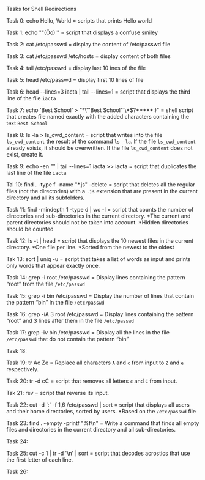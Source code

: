 Tasks for Shell Redirections

Task 0: echo Hello, World = scripts that prints Hello world

Task 1: echo "\"(Ôo)'" = script that displays a confuse smiley

Task 2: cat /etc/passwd = display the content of /etc/passwd file

Task 3: cat /etc/passwd /etc/hosts = display content of both files

Task 4: tail /etc/passwd = display last 10 ines of the file

Task 5: head /etc/passwd = display first 10 lines of file

Task 6: head --lines=3 iacta | tail --lines=1 = script that displays the third line of the file ```iacta```

Task 7: echo 'Best School' > "\*\\\'\"Best School\"\'\\\*$\?\*\*\*\*\*:)" = shell script that creates file named exactly with the added characters containing the text ```Best School```

Task 8: ls -la > ls_cwd_content = script that writes into the file ```ls_cwd_content``` the result of the command ```ls -la```. If the file ```ls_cwd_content``` already exists, it should be overwritten. If the file ```ls_cwd_content``` does not exist, create it.

Task 9: echo -en "" | tail --lines=1 iacta >> iacta = script that duplicates the last line of the file ```iacta```

Tal 10: find . -type f -name "*.js" -delete =  script that deletes all the regular files (not the directories) with a ```.js``` extension that are present in the current directory and all its subfolders. 

Task 11: find -mindepth 1 -type d | wc -l =  script that counts the number of directories and sub-directories in the current directory. *The current and parent directories should not be taken into account. *Hidden directories should be counted

Task 12: ls -t | head = script that displays the 10 newest files in the current directory. *One file per line. *Sorted from the newest to the oldest

Tak 13: sort | uniq -u = script that takes a list of words as input and prints only words that appear exactly once.

Task 14: grep -i root /etc/passwd = Display lines containing the pattern “root” from the file ```/etc/passwd```

Task 15: grep -i bin /etc/passwd = Display the number of lines that contain the pattern “bin” in the file ```/etc/passwd```

Task 16: grep -iA 3 root /etc/passwd = Display lines containing the pattern “root” and 3 lines after them in the file ```/etc/passwd```

Task 17: grep -iv bin /etc/passwd = Display all the lines in the file ```/etc/passwd``` that do not contain the pattern “bin”

Task 18:

Task 19: tr Ac Ze = Replace all characters ```A``` and ```c``` from input to ```Z``` and ```e``` respectively.

Task 20: tr -d cC = script that removes all letters ```c``` and ```C``` from input.

Tak 21: rev = script that reverse its input.

Task 22: cut -d ':' -f 1,6 /etc/passwd | sort = script that displays all users and their home directories, sorted by users. *Based on the ```/etc/passwd``` file

Task 23: find . -empty -printf "%f\n" = Write a command that finds all empty files and directories in the current directory and all sub-directories.

Task 24:

Task 25: cut -c 1 | tr -d '\n' | sort =  script that decodes acrostics that use the first letter of each line.

Task 26: 
